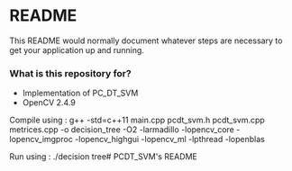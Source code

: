 # README #

This README would normally document whatever steps are necessary to get your application up and running.

### What is this repository for? ###

* Implementation of PC_DT_SVM
* OpenCV 2.4.9

Compile using : g++ -std=c++11 main.cpp pcdt_svm.h pcdt_svm.cpp metrices.cpp -o decision_tree -O2 -larmadillo -lopencv_core -lopencv_imgproc -lopencv_highgui -lopencv_ml -lpthread -lopenblas

Run using : ./decision tree# PCDT_SVM's README
